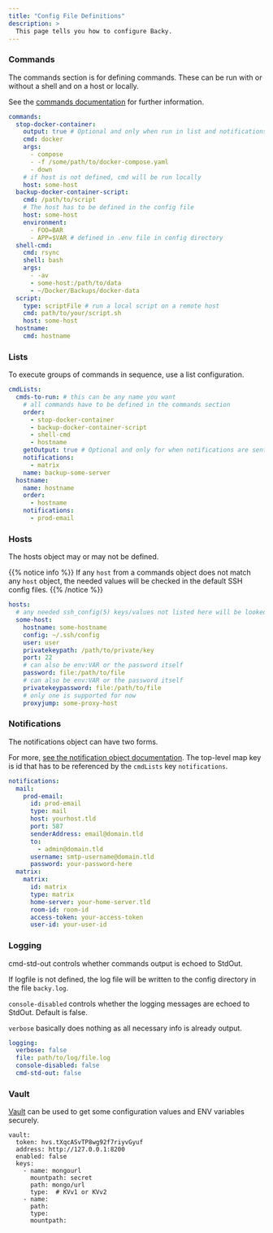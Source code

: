 ```yaml
---
title: "Config File Definitions"
description: >
  This page tells you how to configure Backy.
---
```


### Commands

The commands section is for defining commands. These can be run with or without a shell and on a host or locally.

See the [commands documentation](/config/commands) for further information.

```yaml
commands:
  stop-docker-container:
    output: true # Optional and only when run in list and notifications are sent
    cmd: docker
    args:
      - compose
      - -f /some/path/to/docker-compose.yaml
      - down
    # if host is not defined, cmd will be run locally
    host: some-host 
  backup-docker-container-script:
    cmd: /path/to/script
    # The host has to be defined in the config file
    host: some-host
    environment:
      - FOO=BAR
      - APP=$VAR # defined in .env file in config directory
  shell-cmd:
    cmd: rsync
    shell: bash
    args:
      - -av
      - some-host:/path/to/data 
      - ~/Docker/Backups/docker-data
  script:
    type: scriptFile # run a local script on a remote host
    cmd: path/to/your/script.sh
    host: some-host  
  hostname:
    cmd: hostname
```

### Lists

To execute groups of commands in sequence, use a list configuration.

```yaml
cmdLists:
  cmds-to-run: # this can be any name you want
    # all commands have to be defined in the commands section
    order:
      - stop-docker-container
      - backup-docker-container-script
      - shell-cmd
      - hostname
    getOutput: true # Optional and only for when notifications are sent
    notifications:
      - matrix
    name: backup-some-server
  hostname:
    name: hostname
    order:
      - hostname
    notifications:
      - prod-email
```

### Hosts

The hosts object may or may not be defined.

{{% notice info %}}
If any `host` from a commands object does not match any `host` object, the needed values will be checked in the default SSH config files.
{{% /notice %}}

```yaml
hosts:
  # any needed ssh_config(5) keys/values not listed here will be looked up in the config file or the default config file
  some-host:
    hostname: some-hostname
    config: ~/.ssh/config
    user: user
    privatekeypath: /path/to/private/key
    port: 22
    # can also be env:VAR or the password itself
    password: file:/path/to/file
    # can also be env:VAR or the password itself
    privatekeypassword: file:/path/to/file
    # only one is supported for now
    proxyjump: some-proxy-host
```

### Notifications

The notifications object can have two forms.

For more, [see the notification object documentation](/config/notifications). The top-level map key is id that has to be referenced by the `cmdLists` key `notifications`.

```yaml
notifications:
  mail:
    prod-email:
      id: prod-email
      type: mail
      host: yourhost.tld
      port: 587
      senderAddress: email@domain.tld
      to:
        - admin@domain.tld
      username: smtp-username@domain.tld
      password: your-password-here
  matrix:
    matrix:
      id: matrix
      type: matrix
      home-server: your-home-server.tld
      room-id: room-id
      access-token: your-access-token
      user-id: your-user-id
```

### Logging

cmd-std-out controls whether commands output is echoed to StdOut.

If logfile is not defined, the log file will be written to the config directory in the file `backy.log`.

`console-disabled` controls whether the logging messages are echoed to StdOut. Default is false.

`verbose` basically does nothing as all necessary info is already output.

```yaml
logging:
  verbose: false
  file: path/to/log/file.log
  console-disabled: false
  cmd-std-out: false
```

### Vault

[Vault](https://www.vaultproject.io/) can be used to get some configuration values and ENV variables securely.

```
vault:
  token: hvs.tXqcASvTP8wg92f7riyvGyuf
  address: http://127.0.0.1:8200
  enabled: false
  keys:
    - name: mongourl
      mountpath: secret
      path: mongo/url
      type:  # KVv1 or KVv2
    - name:
      path:
      type:
      mountpath: 
```
